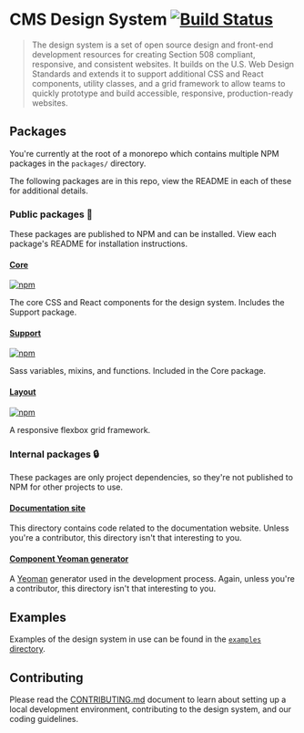 # CMS Design System [![Build Status](https://travis-ci.org/CMSgov/design-system.svg?branch=master)](https://travis-ci.org/CMSgov/design-system)

> The design system is a set of open source design and front-end development resources for creating Section 508 compliant, responsive, and consistent websites. It builds on the U.S. Web Design Standards and extends it to support additional CSS and React components, utility classes, and a grid framework to allow teams to quickly prototype and build accessible, responsive, production-ready websites.

## Packages

You're currently at the root of a monorepo which contains multiple NPM packages in the `packages/` directory.

The following packages are in this repo, view the README in each of these for additional details.

### Public packages 👀

These packages are published to NPM and can be installed. View each package's README for installation instructions.

#### [Core](packages/core/)

[![npm](https://img.shields.io/npm/v/@cmsgov/design-system-core.svg?label=@cmsgov%2Fdesign-system-core)](https://www.npmjs.com/package/@cmsgov/design-system-core)

The core CSS and React components for the design system. Includes the Support package.

#### [Support](packages/support/)

[![npm](https://img.shields.io/npm/v/@cmsgov/design-system-support.svg?label=@cmsgov%2Fdesign-system-support)](https://www.npmjs.com/package/@cmsgov/design-system-support)

Sass variables, mixins, and functions. Included in the Core package.

#### [Layout](packages/layout/)

[![npm](https://img.shields.io/npm/v/@cmsgov/design-system-layout.svg?label=@cmsgov%2Fdesign-system-layout)](https://www.npmjs.com/package/@cmsgov/design-system-layout)

A responsive flexbox grid framework.

### Internal packages 🔒

These packages are only project dependencies, so they're not published to NPM for other projects to use.

#### [Documentation site](packages/docs/)

This directory contains code related to the documentation website. Unless you're a contributor, this directory isn't that interesting to you.

#### [Component Yeoman generator](packages/generator-cmsgov/)

A [Yeoman](http://yeoman.io/) generator used in the development process. Again, unless you're a contributor, this directory isn't that interesting to you.

## Examples

Examples of the design system in use can be found in the [`examples` directory](examples/).

## Contributing

Please read the [CONTRIBUTING.md](CONTRIBUTING.md) document to learn about setting up a local development environment, contributing to the design system, and our coding guidelines.